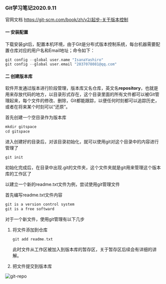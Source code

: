 ### Git学习笔记2020.9.11

官网文档 https://git-scm.com/book/zh/v2/起步-关于版本控制
#### 一 安装配置

下载安装git后，配置本机环境，由于Git是分布式版本控制系统，每台机器需要配置仓库对应的用户名和Email地址；命令如下：

```c
git config --global user.name "IsanaYashiro"
git config --global user.email "2037078081@qq.com"
```

#### 二 创建版本库

软件开发通过版本进行阶段管理，版本库又名仓库，英文名**repository**，也就是用来存放代码的地方，以目录形式存在，这个目录里面的所有文件都可以被Git管理起来，每个文件的修改、删除，Git都能跟踪，以便任何时刻都可以追踪历史，或者在将来某个时刻可以“还原”。

首先创建一个空目录作为版本库

```c
mkdir gitspace
cd gitspace
```

进入创建好的目录后，对该目录初始化，就可以使用git对这个目录中的内容进行管理了

```c
git init
```

初始化完成后，在目录中出现.git的文件夹，这个文件夹就是git用来管理这个版本库的工作区了

以建立一个新的readme.txt文件为例，尝试使用git管理文件

首先编写readme.txt文件内容

```c
git is a version control system
git is a free softward
```

对于一个新文件，使用git管理有以下几步

1. 将文件添加到仓库

   ```c
   git add readme.txt
   ```

   此时文件从工作区被加入到版本库的暂存区，关于暂存区后续会有详细的讲解。

2. 把文件提交到版本库





![git-repo](https://www.liaoxuefeng.com/files/attachments/919020037470528/0)
